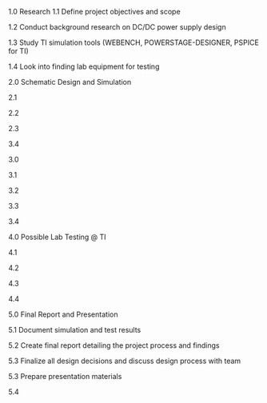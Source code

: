 1.0 Research
  1.1 Define project objectives and scope
  
  1.2 Conduct background research on DC/DC power supply design
  
  1.3 Study TI simulation tools (WEBENCH, POWERSTAGE-DESIGNER, PSPICE for TI)
  
  1.4 Look into finding lab equipment for testing

2.0 Schematic Design and Simulation

  2.1
  
  2.2
  
  2.3
  
  3.4

3.0 

  3.1
  
  3.2
  
  3.3
  
  3.4

4.0 Possible Lab Testing @ TI

  4.1
  
  4.2
  
  4.3
  
  4.4

5.0 Final Report and Presentation

  5.1 Document simulation and test results
  
  5.2 Create final report detailing the project process and findings
  
  5.3 Finalize all design decisions and discuss design process with team
  
  5.3 Prepare presentation materials 
  
  5.4
